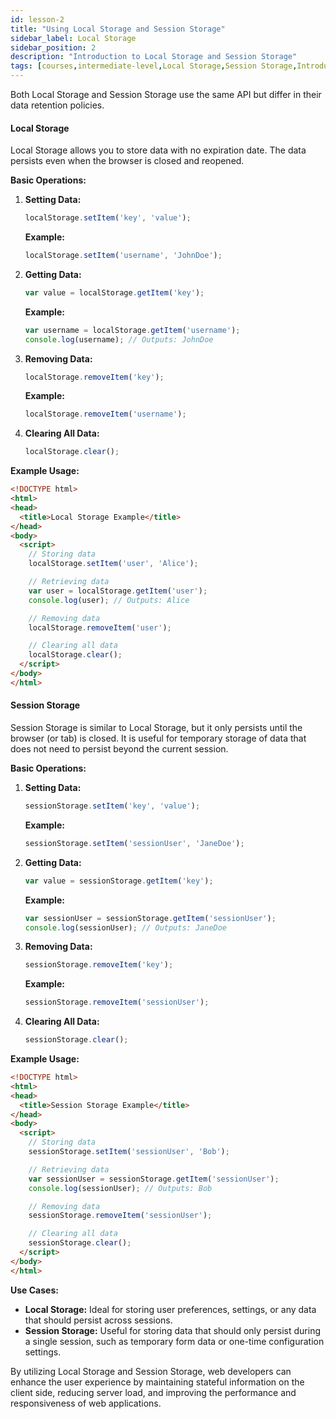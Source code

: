 ```yaml
---
id: lesson-2
title: "Using Local Storage and Session Storage"
sidebar_label: Local Storage
sidebar_position: 2
description: "Introduction to Local Storage and Session Storage"
tags: [courses,intermediate-level,Local Storage,Session Storage,Introduction]
---   
```


Both Local Storage and Session Storage use the same API but differ in their data retention policies.

#### Local Storage

Local Storage allows you to store data with no expiration date. The data persists even when the browser is closed and reopened.

**Basic Operations:**

1. **Setting Data:**
   ```javascript
   localStorage.setItem('key', 'value');
   ```
   **Example:**
   ```javascript
   localStorage.setItem('username', 'JohnDoe');
   ```

2. **Getting Data:**
   ```javascript
   var value = localStorage.getItem('key');
   ```
   **Example:**
   ```javascript
   var username = localStorage.getItem('username');
   console.log(username); // Outputs: JohnDoe
   ```

3. **Removing Data:**
   ```javascript
   localStorage.removeItem('key');
   ```
   **Example:**
   ```javascript
   localStorage.removeItem('username');
   ```

4. **Clearing All Data:**
   ```javascript
   localStorage.clear();
   ```

**Example Usage:**
```html
<!DOCTYPE html>
<html>
<head>
  <title>Local Storage Example</title>
</head>
<body>
  <script>
    // Storing data
    localStorage.setItem('user', 'Alice');

    // Retrieving data
    var user = localStorage.getItem('user');
    console.log(user); // Outputs: Alice

    // Removing data
    localStorage.removeItem('user');

    // Clearing all data
    localStorage.clear();
  </script>
</body>
</html>
```

#### Session Storage

Session Storage is similar to Local Storage, but it only persists until the browser (or tab) is closed. It is useful for temporary storage of data that does not need to persist beyond the current session.

**Basic Operations:**

1. **Setting Data:**
   ```javascript
   sessionStorage.setItem('key', 'value');
   ```
   **Example:**
   ```javascript
   sessionStorage.setItem('sessionUser', 'JaneDoe');
   ```

2. **Getting Data:**
   ```javascript
   var value = sessionStorage.getItem('key');
   ```
   **Example:**
   ```javascript
   var sessionUser = sessionStorage.getItem('sessionUser');
   console.log(sessionUser); // Outputs: JaneDoe
   ```

3. **Removing Data:**
   ```javascript
   sessionStorage.removeItem('key');
   ```
   **Example:**
   ```javascript
   sessionStorage.removeItem('sessionUser');
   ```

4. **Clearing All Data:**
   ```javascript
   sessionStorage.clear();
   ```

**Example Usage:**
```html
<!DOCTYPE html>
<html>
<head>
  <title>Session Storage Example</title>
</head>
<body>
  <script>
    // Storing data
    sessionStorage.setItem('sessionUser', 'Bob');

    // Retrieving data
    var sessionUser = sessionStorage.getItem('sessionUser');
    console.log(sessionUser); // Outputs: Bob

    // Removing data
    sessionStorage.removeItem('sessionUser');

    // Clearing all data
    sessionStorage.clear();
  </script>
</body>
</html>
```

**Use Cases:**
- **Local Storage:** Ideal for storing user preferences, settings, or any data that should persist across sessions.
- **Session Storage:** Useful for storing data that should only persist during a single session, such as temporary form data or one-time configuration settings.

By utilizing Local Storage and Session Storage, web developers can enhance the user experience by maintaining stateful information on the client side, reducing server load, and improving the performance and responsiveness of web applications.